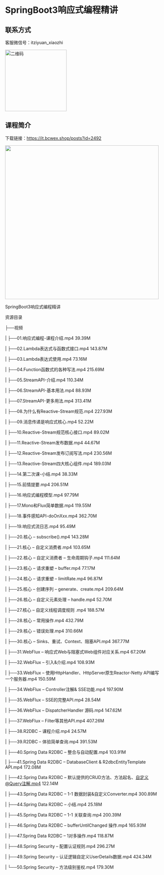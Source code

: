 # SpringBoot3响应式编程精讲

## 联系方式

客服微信号：itziyuan_xiaozhi

<img src="https://ziyuanyun.oss-cn-guangzhou.aliyuncs.com/common/20240614073449/666b82192834a.jpg" width="200" height="200" alt="二维码">

## 课程简介

下载链接：https://it.bcwex.shop/posts?id=2492

<img src="https://ziyuanyun.oss-cn-guangzhou.aliyuncs.com/yun/20240515184028/6644911c49c54.jpg" width="500" alt="">

  SpringBoot3响应式编程精讲



 资源目录

 ├──视频

 | ├──01.响应式编程-课程介绍.mp4 39.39M

 | ├──02.Lambda表达式与函数式接口.mp4 143.87M

 | ├──03.Lambda表达式使用.mp4 73.16M

 | ├──04.Function函数式的各种写法.mp4 215.69M

 | ├──05.StreamAPI-介绍.mp4 110.34M

 | ├──06.StreamAPI-基本用法.mp4 88.93M

 | ├──07.StreamAPI-更多用法.mp4 313.41M

 | ├──08.为什么有Reactive-Stream规范.mp4 227.93M

 | ├──09.消息传递是响应式核心.mp4 52.22M

 | ├──10.Reactive-Stream规范核心接口.mp4 89.02M

 | ├──11.Reactive-Stream发布数据.mp4 44.67M

 | ├──12.Reactive-Stream发布订阅写法.mp4 230.56M

 | ├──13.Reactive-Stream四大核心组件.mp4 189.03M

 | ├──14.第二次课-小结.mp4 38.33M

 | ├──15.前情提要.mp4 206.51M

 | ├──16.响应式编程模型.mp4 97.79M

 | ├──17.Mono和Flux简单数据.mp4 119.55M

 | ├──18.事件感知API-doOnXxx.mp4 362.70M

 | ├──19.响应式流日志.mp4 95.49M

 | ├──20.核心 &#8211; subscribe().mp4 143.28M

 | ├──21.核心 &#8211; 自定义消费者.mp4 103.65M

 | ├──22.核心 &#8211; 自定义消费者 &#8211; 生命周期钩子.mp4 111.64M

 | ├──23.核心 &#8211; 请求重塑 &#8211; buffer.mp4 77.17M

 | ├──24.核心 &#8211; 请求重塑 &#8211; limitRate.mp4 96.87M

 | ├──25.核心 &#8211; 创建序列 &#8211; generate、create.mp4 209.64M

 | ├──26.核心 &#8211; 自定义元素处理 &#8211; handle.mp4 52.70M

 | ├──27.核心 &#8211; 自定义线程调度规则 .mp4 188.57M

 | ├──28.核心 &#8211; 常用操作.mp4 432.79M

 | ├──29.核心 &#8211; 错误处理.mp4 310.66M

 | ├──30.核心 &#8211; Sinks、重试、Context、阻塞API.mp4 367.77M

 | ├──31.WebFlux &#8211; 响应式Web与阻塞式Web组件对应关系.mp4 67.20M

 | ├──32.WebFlux &#8211; 引入&amp;介绍.mp4 108.93M

 | ├──33.WebFlux &#8211; 使用HttpHandler、HttpServer原生Reactor-Netty API编写一个服务器.mp4 150.59M

 | ├──34.WebFlux &#8211; Controller注解&amp; SSE功能.mp4 197.90M

 | ├──35.WebFlux &#8211; SSE的完整API.mp4 28.54M

 | ├──36.WebFlux &#8211; DispatcherHandler 源码.mp4 147.62M

 | ├──37.WebFlux &#8211; Filter等其他API.mp4 407.26M

 | ├──38.R2DBC &#8211; 课程介绍.mp4 24.57M

 | ├──39.R2DBC &#8211; 体验简单查询.mp4 391.53M

 | ├──40.Spring Data R2DBC &#8211; 整合与自动配置.mp4 103.91M

 | ├──41.Spring Data R2DBC &#8211; DatabaseClient &amp; R2dbcEntityTemplate API.mp4 172.08M

 | ├──42.Spring Data R2DBC &#8211; 默认提供的CRUD方法、方法起名、自定义@Query注解.mp4 122.14M

 | ├──43.Spring Data R2DBC &#8211; 1-1 数据封装&amp;自定义Converter.mp4 300.89M

 | ├──44.Spring Data R2DBC &#8211; 小结.mp4 25.18M

 | ├──45.Spring Data R2DBC &#8211; 1-1 关联查询.mp4 200.39M

 | ├──46.Spring Data R2DBC &#8211; bufferUntilChanged 操作.mp4 165.93M

 | ├──47.Spring Data R2DBC &#8211; 1对多操作.mp4 118.87M

 | ├──48.Spring Security &#8211; 配置认证规则.mp4 296.27M

 | ├──49.Spring Security &#8211; 认证逻辑自定义UserDetails数据.mp4 424.34M

 | └──50.Spring Security &#8211; 方法级别鉴权.mp4 179.30M

  